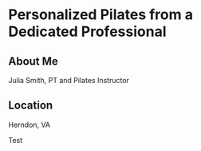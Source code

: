 # Personalized Pilates from a Dedicated Professional

## About Me
Julia Smith, PT and Pilates Instructor

## Location
Herndon, VA

Test
